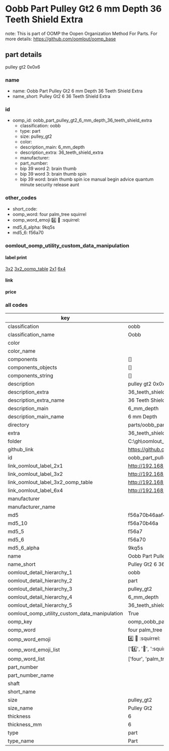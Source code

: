 # Oobb Part Pulley Gt2 6 mm Depth 36 Teeth Shield Extra  

note: This is part of OOMP the Oopen Organization Method For Parts. For more details: https://github.com/oomlout/oomp_base

##  part details
  



pulley gt2 0x0x6



### name
* name: Oobb Part Pulley Gt2 6 mm Depth 36 Teeth Shield Extra
* name_short: Pulley Gt2 6 36 Teeth Shield Extra
### id
* oomp_id: oobb_part_pulley_gt2_6_mm_depth_36_teeth_shield_extra
  * classification: oobb
  * type: part
  * size: pulley_gt2
  * color: 
  * description_main: 6_mm_depth
  * description_extra: 36_teeth_shield_extra
  * manufacturer: 
  * part_number: 
  * bip 39 word 2: brain thumb
  * bip 39 word 3: brain thumb spin
  * bip 39 word: brain thumb spin ice manual begin advice quantum minute security release aunt

### other_codes
* short_code: 
* oomp_word: four palm_tree squirrel
* oomp_word_emoji :four: :palm_tree: :squirrel:
* md5_6_alpha: 9kq5s
* md5_6: f56a70






### oomlout_oomp_utility_custom_data_manipulation
#### label print
[3x2](http://192.168.1.245:1112/?label=oomp%209kq5s)
[3x2_oomp_table](http://192.168.1.108:1112/?label=oomp%209kq5s)
[2x1](http://192.168.1.242:1112/?label=oomp%209kq5s)
[6x4](http://192.168.1.55:1112/?label=oomp%209kq5s)    

#### link

                              

#### price







### all codes 
| key | value |  
| --- | --- |  
| classification | oobb |  
| classification_name | Oobb |  
| color |  |  
| color_name |  |  
| components | [] |  
| components_objects | [] |  
| components_string | [] |  
| description | pulley gt2 0x0x6 |  
| description_extra | 36_teeth_shield_extra |  
| description_extra_name | 36 Teeth Shield Extra |  
| description_main | 6_mm_depth |  
| description_main_name | 6 mm Depth |  
| directory | parts/oobb_part_pulley_gt2_6_mm_depth_36_teeth_shield_extra |  
| extra | 36_teeth_shield |  
| folder | C:\gh\oomlout_oobb_version_4_generated_parts\things\oobb_part_pulley_gt2_6_mm_depth_36_teeth_shield_extra |  
| github_link | https://github.com/oomlout/oomlout_oomp_part_src/tree/main/parts/oobb_part_pulley_gt2_6_mm_depth_36_teeth_shield_extra |  
| id | oobb_part_pulley_gt2_6_mm_depth_36_teeth_shield_extra |  
| link_oomlout_label_2x1 | http://192.168.1.242:1112/?label=oomp%209kq5s |  
| link_oomlout_label_3x2 | http://192.168.1.245:1112/?label=oomp%209kq5s |  
| link_oomlout_label_3x2_oomp_table | http://192.168.1.108:1112/?label=oomp%209kq5s |  
| link_oomlout_label_6x4 | http://192.168.1.55:1112/?label=oomp%209kq5s |  
| manufacturer |  |  
| manufacturer_name |  |  
| md5 | f56a70b46aaf40805143b703a3f858d7 |  
| md5_10 | f56a70b46a |  
| md5_5 | f56a7 |  
| md5_6 | f56a70 |  
| md5_6_alpha | 9kq5s |  
| name | Oobb Part Pulley Gt2 6 mm Depth 36 Teeth Shield Extra |  
| name_short | Pulley Gt2 6 36 Teeth Shield Extra |  
| oomlout_detail_hierarchy_1 | oobb |  
| oomlout_detail_hierarchy_2 | part |  
| oomlout_detail_hierarchy_3 | pulley_gt2 |  
| oomlout_detail_hierarchy_4 | 6_mm_depth |  
| oomlout_detail_hierarchy_5 | 36_teeth_shield_extra |  
| oomlout_oomp_utility_custom_data_manipulation | True |  
| oomp_key | oomp_oobb_part_pulley_gt2_6_mm_depth_36_teeth_shield_extra |  
| oomp_word | four palm_tree squirrel |  
| oomp_word_emoji | :four: :palm_tree: :squirrel: |  
| oomp_word_emoji_list | [':four:', ':palm_tree:', ':squirrel:'] |  
| oomp_word_list | ['four', 'palm_tree', 'squirrel'] |  
| part_number |  |  
| part_number_name |  |  
| shaft |  |  
| short_name |  |  
| size | pulley_gt2 |  
| size_name | Pulley Gt2 |  
| thickness | 6 |  
| thickness_mm | 6 |  
| type | part |  
| type_name | Part |  
